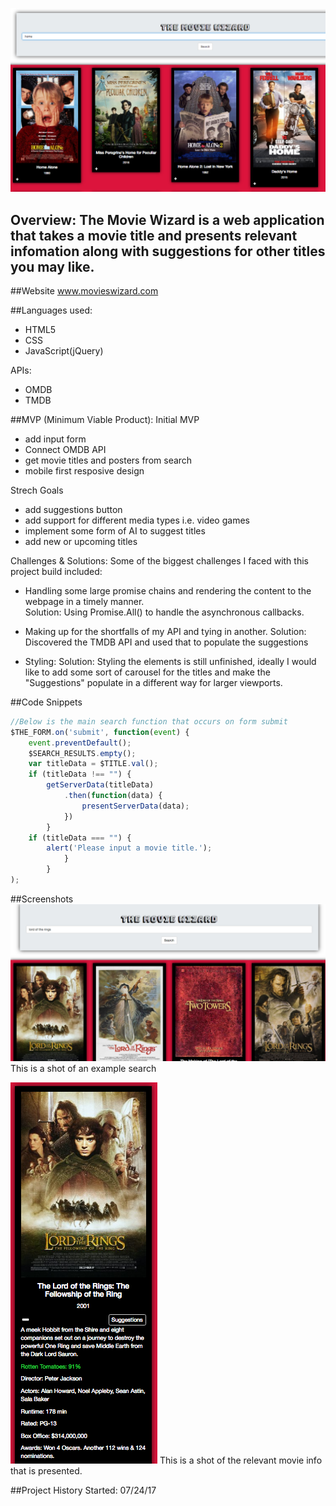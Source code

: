![Alt text](images/MovieWizard.png)

## Overview: The Movie Wizard is a web application that takes a movie title and presents relevant infomation along with suggestions for other titles you may like.  
  
##Website
www.movieswizard.com

##Languages used: 
  - HTML5
  - CSS
  - JavaScript(jQuery)
  
  APIs:
  - OMDB
  - TMDB
  
##MVP (Minimum Viable Product): 
Initial MVP
  - add input form
  - Connect OMDB API
  - get movie titles and posters from search
  - mobile first resposive design
  
Strech Goals
  - add suggestions button
  - add support for different media types i.e. video games
  - implement some form of AI to suggest titles 
  - add new or upcoming titles
  
Challenges & Solutions:
Some of the biggest challenges I faced with this project build included: 

  - Handling some large promise chains and rendering the content to the webpage in a timely manner.  
    Solution: Using Promise.All() to handle the asynchronous callbacks.

  - Making up for the shortfalls of my API and tying in another. 
    Solution: Discovered the TMDB API and used that to populate the suggestions

  - Styling:
    Solution: Styling the elements is still unfinished, ideally I would like to add some sort of carousel for the titles and make the "Suggestions" populate in a different way for larger viewports.
  
##Code Snippets
``` javascript
//Below is the main search function that occurs on form submit 
$THE_FORM.on('submit', function(event) {
    event.preventDefault();
    $SEARCH_RESULTS.empty();
    var titleData = $TITLE.val();
    if (titleData !== "") {
        getServerData(titleData)
            .then(function(data) {
                presentServerData(data);
            })
        }
    if (titleData === "") {
        alert('Please input a movie title.');
            }
        }    
);
```

##Screenshots
![Alt text](images/LOTR.png)
This is a shot of an example search

![Alt text](images/SINGLE_TITLE.png)
This is a shot of the relevant movie info that is presented.

##Project History
Started: 07/24/17
